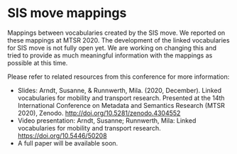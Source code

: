 # SIS move mappings
Mappings between vocabularies created by the SIS move.
We reported on these mappings at MTSR 2020.
The development of the linked vocabularies for SIS move is not fully open yet. We are working on changing this and tried to provide as much meaningful information with the mappings as possible at this time.

Please refer to related resources from this conference for more information:
- Slides: Arndt, Susanne, & Runnwerth, Mila. (2020, December). Linked vocabularies for mobility and transport research. Presented at the 14th International Conference on Metadata and Semantics Research (MTSR 2020), Zenodo. http://doi.org/10.5281/zenodo.4304552
- Video presentation: Arndt, Susanne; Runnwerth, Mila: Linked vocabularies for mobility and transport research. https://doi.org/10.5446/50208
- A full paper will be available soon.
